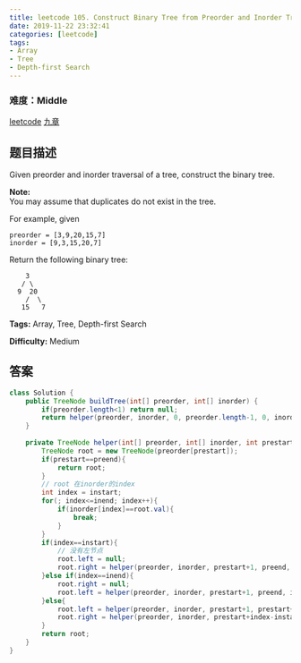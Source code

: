 ```yaml
---
title: leetcode 105. Construct Binary Tree from Preorder and Inorder Traversal
date: 2019-11-22 23:32:41
categories: [leetcode]
tags:
- Array
- Tree
- Depth-first Search
---
```

### 难度：Middle

<a href="https://leetcode.com/problems/construct-binary-tree-from-preorder-and-inorder-traversal/">leetcode</a>
<a href="https://www.jiuzhang.com/solution/construct-binary-tree-from-preorder-and-inorder-traversal/">九章</a>
## 题目描述
Given preorder and inorder traversal of a tree, construct the binary tree.

**Note:**  
You may assume that duplicates do not exist in the tree.

For example, given
        
    preorder = [3,9,20,15,7]
    inorder = [9,3,15,20,7]

Return the following binary tree:
        
        3
       / \
      9  20
        /  \
       15   7


**Tags:** Array, Tree, Depth-first Search

**Difficulty:** Medium
## 答案
<!--more-->
```java
class Solution {
    public TreeNode buildTree(int[] preorder, int[] inorder) {
        if(preorder.length<1) return null;
        return helper(preorder, inorder, 0, preorder.length-1, 0, inorder.length-1);
    }
    
    private TreeNode helper(int[] preorder, int[] inorder, int prestart, int preend, int instart, int inend){
        TreeNode root = new TreeNode(preorder[prestart]);
        if(prestart==preend){
            return root;
        }
        // root 在inorder的index
        int index = instart;
        for(; index<=inend; index++){
            if(inorder[index]==root.val){
                break;
            }
        }
        if(index==instart){
            // 没有左节点
            root.left = null;
            root.right = helper(preorder, inorder, prestart+1, preend, instart+1, inend);
        }else if(index==inend){
            root.right = null;
            root.left = helper(preorder, inorder, prestart+1, preend, instart, inend-1);
        }else{
            root.left = helper(preorder, inorder, prestart+1, prestart+index-instart, instart, index-1);
            root.right = helper(preorder, inorder, prestart+index-instart+1, preend, index+1, inend);
        }
        return root;
    }
}
```
